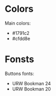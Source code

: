 
# Colors

Main colors:

- #1791c2
- #cfdd8e

# Fonsts

Buttons fonts:

- URW Bookman 24
- URW Bookman 20
